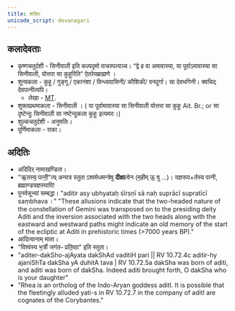 ```yaml
---
title: शक्तिः
unicode_script: devanagari
---
```


## कलादेवताः
- कृष्णचतुर्दशी - सिनीवाली इति कल्पदृमो वाचस्पत्यञ्च। “द्वे ह वा अमावास्या, या पूर्वाऽमावास्या सा सिनीवाली, योत्तरा सा कुहूरिति” ऐतरेयब्राह्मणे । 
- शून्यकला - कुहू / गुङ्गू / एकानंशा / विन्ध्यवासिनी/ कौशिकी/ वनदुर्गा। सा देवभगिनी। क्वचिद् देवपत्नीत्यपि।
    - लेखा - [MT](https://manasataramgini.wordpress.com/2006/11/01/ekanamsha-in-nastika-myth-making-and-implications-for-astika-paurano-tantric-history/amp/?__twitter_impression=true).
- शुक्लप्रथमाकला - सिनीवाली । ( या पूर्वामावास्या सा सिनीवाली योत्तरा सा कुहूः Ait. Br.; or सा दृष्टेन्दुः सिनीवाली सा नष्टेन्दुकला कुहूः इत्यमरः।)
- शुल्कचतुर्दशी - अनुमतिः।
- पूर्णिमाकला - राका।

## अदितिः
- अदिदिर् नामाखण्डिता।
- "ऋ॒तस्य॒ पत्नी॒"त्य् अन्यत्र स्तुता ऽश्वमेधमन्त्रेषु **दीक्षा**त्वेन (म॒हीम् ऊ॒ षु …)। यज्ञरूप+र्तस्य पत्नी, ब्रह्माण्डयज्ञस्यापि!
- पुनर्वसूभ्यां सम्बद्धा। "aditir asy ubhyataḥ śīrṣṇī sā naḥ suprācī supratīcī saṃbhava ।" "These allusions indicate that the two-headed nature of the constellation of Gemini was transposed on to the presiding deity Aditi and the inversion associated with the two heads along with the eastward and westward paths might indicate an old memory of the start of the ecliptic at Aditi in prehistoric times (\>7000 years BP)."
- आदित्यानाम् माता।
- "विश्व॑स्य भ॒र्त्री जग॑तᳶ प्रति॒ष्ठा" इति स्तुता। 
- "aditer-dakSho-ajAyata dakShAd vaditiH pari || RV 10.72.4c  aditir-hy ajaniShTa dakSha yA duhitA tava | RV 10.72.5a dakSha was born of aditi, and aditi was born of dakSha. Indeed aditi
   brought forth, O dakSha who is your daughter"
- "Rhea is an ortholog of the Indo-Aryan goddess aditI. It is possible that the fleetingly alluded yati-s in RV 10.72.7 in the company of aditI are cognates of the Corybantes."

